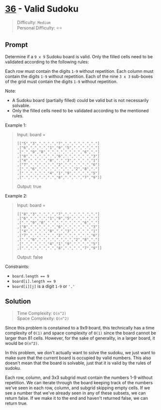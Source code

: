 # [36] - Valid Sudoku

> Difficulty: `Medium`\
> Personal Difficulty: ⭐️⭐️

## Prompt

Determine if a `9 x 9` Sudoku board is valid. Only the filled cells need to be
validated according to the following rules:

Each row must contain the digits `1-9` without repetition. Each column must
contain the digits `1-9` without repetition. Each of the nine `3 x 3` sub-boxes
of the grid must contain the digits `1-9` without repetition.

Note:

- A Sudoku board (partially filled) could be valid but is not necessarily
  solvable.
- Only the filled cells need to be validated according to the mentioned rules.

Example 1:

> Input: board =
>
> ```text
> [["5","3",".",".","7",".",".",".","."]
> ,["6",".",".","1","9","5",".",".","."]
> ,[".","9","8",".",".",".",".","6","."]
> ,["8",".",".",".","6",".",".",".","3"]
> ,["4",".",".","8",".","3",".",".","1"]
> ,["7",".",".",".","2",".",".",".","6"]
> ,[".","6",".",".",".",".","2","8","."]
> ,[".",".",".","4","1","9",".",".","5"]
> ,[".",".",".",".","8",".",".","7","9"]]
> ```
>
> Output: true

Example 2:

> Input: board =
>
> ```text
> [["8","3",".",".","7",".",".",".","."]
> ,["6",".",".","1","9","5",".",".","."]
> ,[".","9","8",".",".",".",".","6","."]
> ,["8",".",".",".","6",".",".",".","3"]
> ,["4",".",".","8",".","3",".",".","1"]
> ,["7",".",".",".","2",".",".",".","6"]
> ,[".","6",".",".",".",".","2","8","."]
> ,[".",".",".","4","1","9",".",".","5"]
> ,[".",".",".",".","8",".",".","7","9"]]
> ```
>
> Output: false

Constraints:

- `board.length == 9`
- `board[i].length == 9`
- `board[i][j]` is a digit `1-9` or `'.'`

## Solution

> Time Complexity: `O(n^2)`\
> Space Complexity: `O(n^2)`

Since this problem is constained to a 9x9 board, this technically has a time
complexity of `O(1)` and space complexity of `O(1)` since the board cannot be
larger than 81 cells. However, for the sake of generality, in a larger board, it
would be `O(n^2)`.

In this problem, we don't actually want to solve the sudoku, we just want to
make sure that the current board is occupied by valid numbers. This also doesn't
mean that the board is solvable, just that it is valid by the rules of sudoku.

Each row, column, and 3x3 subgrid must contain the numbers 1-9 without
repetition. We can iterate through the board keeping track of the numbers we've
seen in each row, column, and subgrid skipping empty cells. If we see a number
that we've already seen in any of these subsets, we can return false. If we make
it to the end and haven't returned false, we can return true.

[36]: https://leetcode.com/problems/valid-sudoku/
